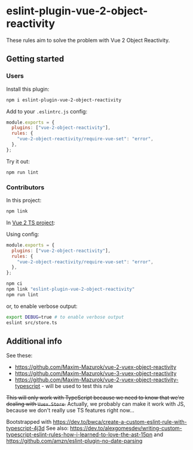 # eslint-plugin-vue-2-object-reactivity

These rules aim to solve the problem with Vue 2 Object Reactivity.

## Getting started

### Users

Install this plugin:

```bash
npm i eslint-plugin-vue-2-object-reactivity
```

Add to your `.eslintrc.js` config:

```js
module.exports = {
  plugins: ["vue-2-object-reactivity"],
  rules: {
    "vue-2-object-reactivity/require-vue-set": "error",
  },
};
```

Try it out:

```
npm run lint
```

### Contributors

In this project:

```bash
npm link
```

In [Vue 2 TS project](https://github.com/Maxim-Mazurok/vue-2-vuex-object-reactivity-typescript):

Using config:

```js
module.exports = {
  plugins: ["vue-2-object-reactivity"],
  rules: {
    "vue-2-object-reactivity/require-vue-set": "error",
  },
};
```

```bash
npm ci
npm link "eslint-plugin-vue-2-object-reactivity"
npm run lint
```

or, to enable verbose output:

```bash
export DEBUG=true # to enable verbose output
eslint src/store.ts
```

## Additional info

See these:

- https://github.com/Maxim-Mazurok/vue-2-vuex-object-reactivity
- https://github.com/Maxim-Mazurok/vue-3-vuex-object-reactivity
- https://github.com/Maxim-Mazurok/vue-2-vuex-object-reactivity-typescript - will be used to test this rule

~~This will only work with TypeScript because we need to know that we're dealing with `Vuex.Store`.~~
Actually, we probably can make it work with JS, because we don't really use TS features right now...

Bootstrapped with https://dev.to/bwca/create-a-custom-eslint-rule-with-typescript-4j3d
See also: https://dev.to/alexgomesdev/writing-custom-typescript-eslint-rules-how-i-learned-to-love-the-ast-15pn and https://github.com/amzn/eslint-plugin-no-date-parsing
